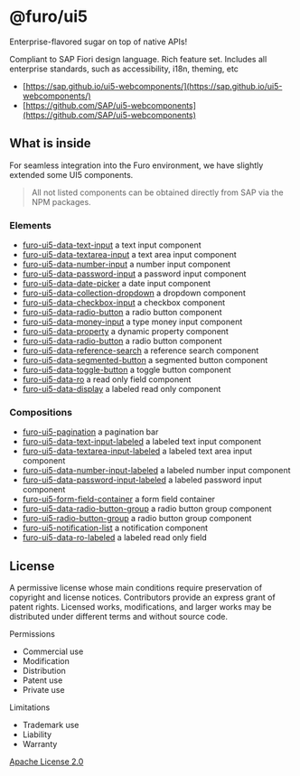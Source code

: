 # @furo/ui5

Enterprise-flavored sugar on top of native APIs!

Compliant to SAP Fiori design language. Rich feature set. Includes all enterprise standards, such as accessibility, i18n, theming, etc 

- [https://sap.github.io/ui5-webcomponents/](https://sap.github.io/ui5-webcomponents/)
- [https://github.com/SAP/ui5-webcomponents](https://github.com/SAP/ui5-webcomponents)

## What is inside

For seamless integration into the Furo environment, we have slightly extended some UI5 components. 
> All not listed components can be obtained directly from SAP via the NPM packages.

### Elements
- [furo-ui5-data-text-input](https://components.furo.pro/?t=FuroUi5DataTextInput) a text input component 
- [furo-ui5-data-textarea-input](https://components.furo.pro/?t=FuroUi5DataTextareaInput) a text area input component 
- [furo-ui5-data-number-input](https://components.furo.pro/?t=FuroUi5DataNumberInput) a number input component 
- [furo-ui5-data-password-input](https://components.furo.pro/?t=FuroUi5DataPasswordInput) a password input component 
- [furo-ui5-data-date-picker](https://components.furo.pro/?t=FuroUi5DataDatePicker) a date input component 
- [furo-ui5-data-collection-dropdown](https://components.furo.pro/?t=FuroUi5DataCollectionDropdown) a dropdown component 
- [furo-ui5-data-checkbox-input](https://components.furo.pro/?t=FuroUi5DataCheckboxInput) a checkbox component 
- [furo-ui5-data-radio-button](https://components.furo.pro/?t=FuroUi5DataRadioButton) a radio button component 
- [furo-ui5-data-money-input](https://components.furo.pro/?t=FuroUi5DataMoneyInput) a type money input component 
- [furo-ui5-data-property](https://components.furo.pro/?t=FuroUi5DataProperty) a dynamic property component 
- [furo-ui5-data-radio-button](https://components.furo.pro/?t=FuroUi5DataRadioButton) a radio button component 
- [furo-ui5-data-reference-search](https://components.furo.pro/?t=FuroUi5DataReferenceSearch) a reference search component 
- [furo-ui5-data-segmented-button](https://components.furo.pro/?t=FuroUi5DataSegmentedButton) a segmented button component 
- [furo-ui5-data-toggle-button](https://components.furo.pro/?t=FuroUi5DataToggleButton) a toggle button component 
- [furo-ui5-data-ro](https://components.furo.pro/?t=FuroUi5DataRo) a read only field component 
- [furo-ui5-data-display](https://components.furo.pro/?t=FuroUi5DataDisplay) a labeled read only component 

### Compositions
- [furo-ui5-pagination](https://components.furo.pro/?t=FuroUI5Pagination) a pagination bar 
- [furo-ui5-data-text-input-labeled](https://components.furo.pro/?t=FuroUi5DataTextInputLabeled) a labeled text input component 
- [furo-ui5-data-textarea-input-labeled](https://components.furo.pro/?t=FuroUi5DataTextareaInputLabeled) a labeled text area input component 
- [furo-ui5-data-number-input-labeled](https://components.furo.pro/?t=FuroUi5DataNumberInputLabeled) a labeled number input component 
- [furo-ui5-data-password-input-labeled](https://components.furo.pro/?t=FuroUi5DataPasswordInputLabeled) a labeled password input component 
- [furo-ui5-form-field-container](https://components.furo.pro/?t=FuroUi5FormFieldContainer) a form field container
- [furo-ui5-data-radio-button-group](https://components.furo.pro/?t=FuroUi5DataRadioButtonGroup) a radio button group component
- [furo-ui5-radio-button-group](https://components.furo.pro/?t=FuroUi5RadioButtonGroup) a radio button group component
- [furo-ui5-notification-list](https://components.furo.pro/?t=FuroUi5NotificationList) a notification component
- [furo-ui5-data-ro-labeled](https://components.furo.pro/?t=FuroUi5DataRoLabeled) a labeled read only field

## License
A permissive license whose main conditions require preservation of copyright and license notices. Contributors provide an express grant of patent rights. Licensed works, modifications, and larger works may be distributed under different terms and without source code.

Permissions
* Commercial use
* Modification
* Distribution
* Patent use
* Private use

Limitations
* Trademark use
* Liability
* Warranty

[Apache License 2.0](https://github.com/SAP/ui5-webcomponents/blob/master/LICENSE.txt)
